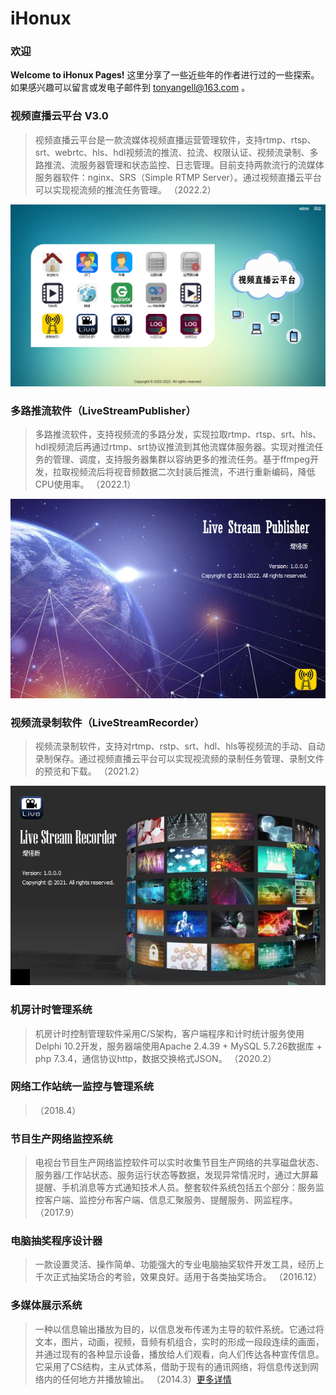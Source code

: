 # iHonux

### 欢迎
 **Welcome to iHonux Pages!**  这里分享了一些近些年的作者进行过的一些探索。如果感兴趣可以留言或发电子邮件到 tonyangell@163.com 。

### 视频直播云平台 V3.0
> 视频直播云平台是一款流媒体视频直播运营管理软件，支持rtmp、rtsp、srt、webrtc、hls、hdl视频流的推流、拉流、权限认证、视频流录制、多路推流、流服务器管理和状态监控、日志管理。目前支持两款流行的流媒体服务器软件：nginx、SRS（Simple RTMP Server）。通过视频直播云平台可以实现视流频的推流任务管理。
（2022.2）

![视频直播云平台 V3.0](images/%E8%A7%86%E9%A2%91%E7%9B%B4%E6%92%AD%E4%BA%91%E5%B9%B3%E5%8F%B0V3.0.png)

### 多路推流软件（LiveStreamPublisher）
> 多路推流软件，支持视频流的多路分发，实现拉取rtmp、rtsp、srt、hls、hdl视频流后再通过rtmp、srt协议推流到其他流媒体服务器。实现对推流任务的管理、调度，支持服务器集群以容纳更多的推流任务。基于ffmpeg开发，拉取视频流后将视音频数据二次封装后推流，不进行重新编码，降低CPU使用率。
（2022.1）

![多路推流软件](images/LiveStreamPublisher.png)

### 视频流录制软件（LiveStreamRecorder）
> 视频流录制软件，支持对rtmp、rstp、srt、hdl、hls等视频流的手动、自动录制保存。通过视频直播云平台可以实现视流频的录制任务管理、录制文件的预览和下载。
（2021.2）

![视频流录制软件](images/LiveStreamRecorder.png)

### 机房计时管理系统
> 机房计时控制管理软件采用C/S架构，客户端程序和计时统计服务使用Delphi 10.2开发，服务器端使用Apache 2.4.39 + MySQL 5.7.26数据库 + php 7.3.4，通信协议http，数据交换格式JSON。
（2020.2）

### 网络工作站统一监控与管理系统
> （2018.4）

### 节目生产网络监控系统
> 电视台节目生产网络监控软件可以实时收集节目生产网络的共享磁盘状态、服务器/工作站状态、服务运行状态等数据，发现异常情况时，通过大屏幕提醒、手机消息等方式通知技术人员。整套软件系统包括五个部分：服务监控客户端、监控分布客户端、信息汇聚服务、提醒服务、网监程序。
（2017.9）

### 电脑抽奖程序设计器
> 一款设置灵活、操作简单、功能强大的专业电脑抽奖软件开发工具，经历上千次正式抽奖场合的考验，效果良好。适用于各类抽奖场合。
（2016.12）

### 多媒体展示系统
> 一种以信息输出播放为目的，以信息发布传递为主导的软件系统。它通过将文本，图片，动画，视频，音频有机组合，实时的形成一段段连续的画面，并通过现有的各种显示设备，播放给人们观看，向人们传达各种宣传信息。它采用了CS结构，主从式体系，借助于现有的通讯网络，将信息传送到网络内的任何地方并播放输出。
（2014.3）[更多详情](images/%E9%A3%9E%E7%BF%94%E5%A4%9A%E5%AA%92%E4%BD%93%E5%B1%95%E7%A4%BA%E7%B3%BB%E7%BB%9F.png)